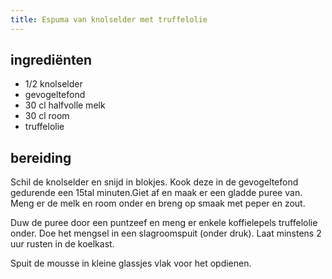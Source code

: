```yaml
---
title: Espuma van knolselder met truffelolie
---
```


## ingrediënten
* 1/2 knolselder
* gevogeltefond
* 30 cl halfvolle melk
* 30 cl room
* truffelolie

##  bereiding 

Schil de knolselder en snijd in blokjes. Kook deze in de gevogeltefond gedurende een 15tal minuten.Giet af en maak er een gladde puree van. Meng er de melk en room onder en breng op smaak met peper en zout.

Duw de puree door een puntzeef en meng er enkele koffielepels truffelolie onder. Doe het mengsel in een slagroomspuit (onder druk). Laat minstens 2 uur rusten in de koelkast.

Spuit de mousse in kleine glassjes vlak voor het opdienen.

